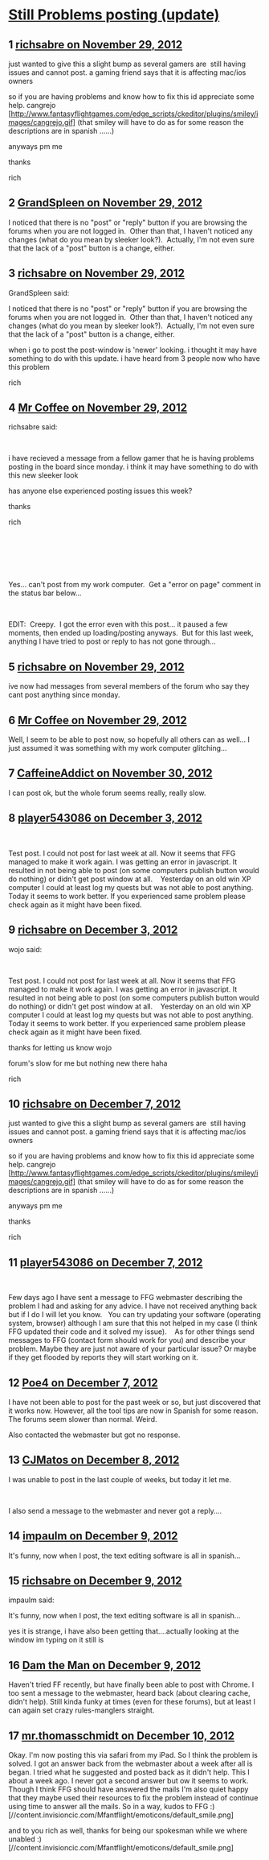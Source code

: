 # [Still Problems posting (update)](https://community.fantasyflightgames.com/topic/74897-still-problems-posting-update/)

## 1 [richsabre on November 29, 2012](https://community.fantasyflightgames.com/topic/74897-still-problems-posting-update/?do=findComment&comment=728876)

just wanted to give this a slight bump as several gamers are  still having issues and cannot post. a gaming friend says that it is affecting mac/ios owners

so if you are having problems and know how to fix this id appreciate some help. cangrejo [http://www.fantasyflightgames.com/edge_scripts/ckeditor/plugins/smiley/images/cangrejo.gif] (that smiley will have to do as for some reason the descriptions are in spanish ……)

anyways pm me

thanks

rich

## 2 [GrandSpleen on November 29, 2012](https://community.fantasyflightgames.com/topic/74897-still-problems-posting-update/?do=findComment&comment=728889)

I noticed that there is no "post" or "reply" button if you are browsing the forums when you are not logged in.  Other than that, I haven't noticed any changes (what do you mean by sleeker look?).  Actually, I'm not even sure that the lack of a "post" button is a change, either.

## 3 [richsabre on November 29, 2012](https://community.fantasyflightgames.com/topic/74897-still-problems-posting-update/?do=findComment&comment=728891)

GrandSpleen said:

I noticed that there is no "post" or "reply" button if you are browsing the forums when you are not logged in.  Other than that, I haven't noticed any changes (what do you mean by sleeker look?).  Actually, I'm not even sure that the lack of a "post" button is a change, either.



when i go to post the post-window is 'newer' looking. i thought it may have something to do with this update. i have heard from 3 people now who have this problem

rich

## 4 [Mr Coffee on November 29, 2012](https://community.fantasyflightgames.com/topic/74897-still-problems-posting-update/?do=findComment&comment=728896)

richsabre said:

 

i have recieved a message from a fellow gamer that he is having problems posting in the board since monday. i think it may have something to do with this new sleeker look

has anyone else experienced posting issues this week?

thanks

rich

 

 

 

Yes… can't post from my work computer.  Get a "error on page" comment in the status bar below…

 

EDIT:  Creepy.  I got the error even with this post… it paused a few moments, then ended up loading/posting anyways.  But for this last week, anything I have tried to post or reply to has not gone through…

## 5 [richsabre on November 29, 2012](https://community.fantasyflightgames.com/topic/74897-still-problems-posting-update/?do=findComment&comment=728906)

ive now had messages from several members of the forum who say they cant post anything since monday.

## 6 [Mr Coffee on November 29, 2012](https://community.fantasyflightgames.com/topic/74897-still-problems-posting-update/?do=findComment&comment=728908)

Well, I seem to be able to post now, so hopefully all others can as well… I just assumed it was something with my work computer glitching…

## 7 [CaffeineAddict on November 30, 2012](https://community.fantasyflightgames.com/topic/74897-still-problems-posting-update/?do=findComment&comment=729212)

I can post ok, but the whole forum seems really, really slow.

## 8 [player543086 on December 3, 2012](https://community.fantasyflightgames.com/topic/74897-still-problems-posting-update/?do=findComment&comment=729870)

 

Test post. I could not post for last week at all. Now it seems that FFG managed to make it work again. I was getting an error in javascript. It resulted in not being able to post (on some computers publish button would do nothing) or didn't get post window at all. 
 
Yesterday on an old win XP computer I could at least log my quests but was not able to post anything. Today it seems to work better. If you experienced same problem please check again as it might have been fixed. 

## 9 [richsabre on December 3, 2012](https://community.fantasyflightgames.com/topic/74897-still-problems-posting-update/?do=findComment&comment=730079)

wojo said:

 

Test post. I could not post for last week at all. Now it seems that FFG managed to make it work again. I was getting an error in javascript. It resulted in not being able to post (on some computers publish button would do nothing) or didn't get post window at all. 
 
Yesterday on an old win XP computer I could at least log my quests but was not able to post anything. Today it seems to work better. If you experienced same problem please check again as it might have been fixed. 



thanks for letting us know wojo

forum's slow for me but nothing new there haha

rich

## 10 [richsabre on December 7, 2012](https://community.fantasyflightgames.com/topic/74897-still-problems-posting-update/?do=findComment&comment=731162)

just wanted to give this a slight bump as several gamers are  still having issues and cannot post. a gaming friend says that it is affecting mac/ios owners

so if you are having problems and know how to fix this id appreciate some help. cangrejo [http://www.fantasyflightgames.com/edge_scripts/ckeditor/plugins/smiley/images/cangrejo.gif] (that smiley will have to do as for some reason the descriptions are in spanish ……)

anyways pm me

thanks

rich

## 11 [player543086 on December 7, 2012](https://community.fantasyflightgames.com/topic/74897-still-problems-posting-update/?do=findComment&comment=731207)

 

Few days ago I have sent a message to FFG webmaster describing the problem I had and asking for any advice. I have not received anything back but if I do I will let you know.
 
You can try updating your software (operating system, browser) although I am sure that this not helped in my case (I think FFG updated their code and it solved my issue). 
 
As for other things send messages to FFG (contact form should work for you) and describe your problem. Maybe they are just not aware of your particular issue? Or maybe if they get flooded by reports they will start working on it. 
 

## 12 [Poe4 on December 7, 2012](https://community.fantasyflightgames.com/topic/74897-still-problems-posting-update/?do=findComment&comment=731340)

I have not been able to post for the past week or so, but just discovered that it works now. However, all the tool tips are now in Spanish for some reason. The forums seem slower than normal. Weird.

Also contacted the webmaster but got no response.

## 13 [CJMatos on December 8, 2012](https://community.fantasyflightgames.com/topic/74897-still-problems-posting-update/?do=findComment&comment=731501)

I was unable to post in the last couple of weeks, but today it let me.

 

I also send a message to the webmaster and never got a reply….

## 14 [impaulm on December 9, 2012](https://community.fantasyflightgames.com/topic/74897-still-problems-posting-update/?do=findComment&comment=731824)

It's funny, now when I post, the text editing software is all in spanish… 

## 15 [richsabre on December 9, 2012](https://community.fantasyflightgames.com/topic/74897-still-problems-posting-update/?do=findComment&comment=731921)

impaulm said:

It's funny, now when I post, the text editing software is all in spanish… 



yes it is strange, i have also been getting that….actually looking at the window im typing on it still is

## 16 [Dam the Man on December 9, 2012](https://community.fantasyflightgames.com/topic/74897-still-problems-posting-update/?do=findComment&comment=731924)

Haven't tried FF recently, but have finally been able to post with Chrome. I too sent a message to the webmaster, heard back (about clearing cache, didn't help). Still kinda funky at times (even for these forums), but at least I can again set crazy rules-manglers straight.

## 17 [mr.thomasschmidt on December 10, 2012](https://community.fantasyflightgames.com/topic/74897-still-problems-posting-update/?do=findComment&comment=732081)

Okay. I'm now posting this via safari from my iPad. So I think the problem is solved. I got an answer back from the webmaster about a week after all is began. I tried what he suggested and posted back as it didn't help. This I about a week ago. I never got a second answer but ow it seems to work. Though I think FFG should have answered the mails I'm also quiet happy that they maybe used their resources to fix the problem instead of continue using time to answer all the mails. So in a way, kudos to FFG :) [//content.invisioncic.com/Mfantflight/emoticons/default_smile.png]

and to you rich as well, thanks for being our spokesman while we where unabled :) [//content.invisioncic.com/Mfantflight/emoticons/default_smile.png]

